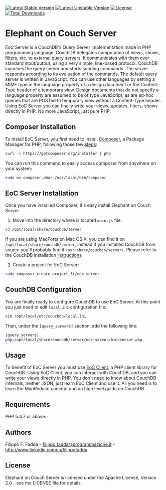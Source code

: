 [![Latest Stable Version](https://poser.pugx.org/3f/eoc-server/v/stable.png)](https://packagist.org/packages/3f/eoc-server)
[![Latest Unstable Version](https://poser.pugx.org/3f/eoc-server/v/unstable.png)](https://packagist.org/packages/3f/eoc-server)
[![License](https://poser.pugx.org/3f/eoc-server/license.svg)](https://packagist.org/packages/3f/eoc-server)
[![Total Downloads](https://poser.pugx.org/3f/eoc-server/downloads.png)](https://packagist.org/packages/3f/eoc-server)


Elephant on Couch Server
========================
EoC Server is a CouchDB's Query Server implementation made in PHP programming language.
CouchDB delegates computation of views, shows, filters, etc. to external query servers. It communicates with them over
standard input/output, using a very simple, line-based protocol. CouchDB launches the query server and starts sending
commands.
The server responds according to its evaluation of the commands.
The default query server is written in JavaScript. You can use other languages by setting a MIME type in the language
property of a design document or the Content-Type header of a temporary view. Design documents that do not specify a
language property are assumed to be of type JavaScript, as are ad-hoc queries that are POSTed to temporary view without
a Content-Type header.
Using EoC Server you can finally write your views, updates, filters, shows directly in PHP. No more JavaScript, just 
pure PHP.


Composer Installation
---------------------

To install EoC Server, you first need to install [Composer](http://getcomposer.org/), a Package Manager for
PHP, following those few [steps](http://getcomposer.org/doc/00-intro.md#installation-nix):

``` sh
curl -s https://getcomposer.org/installer | php
```

You can run this command to easily access composer from anywhere on your system:

``` sh
sudo mv composer.phar /usr/local/bin/composer
```

EoC Server Installation
-----------------------
Once you have installed Composer, it's easy install Elephant on Couch Server.

1. Move into the directory where is located `main.js` file:
``` sh
cd /opt/local/share/couchdb/server
```
If you are using MacPorts on Mac OS X, you can find it on `/opt/local/share/couchdb/server`, instead if you installed
CouchDB from source you'll probably find it `/usr/share/couchdb/server/`. Please refer to the CouchDB installation
[instructions](http://wiki.apache.org/couchdb/Installation).

2. Create a project for EoC Server:
``` sh
sudo composer create-project 3f/eoc-server
```

CouchDB Configuration
---------------------
You are finally ready to configure CouchDB to use EoC Server. At this point you just need to edit `local.ini`
configuration file:

``` sh
vim /opt/local/etc/couchdb/local.ini
```

Then, under the `[query_servers]` section, add the following line:
``` sh
[query_servers]
php=/opt/local/share/couchdb/server/eoc-server/bin/eocsvr.php
```


Usage
-----
To benefit of EoC Server you must use [EoC Client](https://github.com/dedalozzo/eoc-client), a PHP client library for 
CouchDB.
Using EoC Client, you can interact with CouchDB, and you can write your views directly in PHP.
You don't need to know about CouchDB internals, neither JSON, just learn EoC Client and use it.
All you need is to learn the MapReduce concept and an high level guide on CouchDB.


Requirements
------------
PHP 5.4.7 or above.


Authors
-------
Filippo F. Fadda - <filippo.fadda@programmazione.it> - <http://www.linkedin.com/in/filippofadda>


License
-------
Elephant on Couch Server is licensed under the Apache License, Version 2.0 - see the LICENSE file for details.